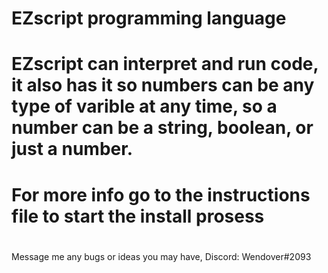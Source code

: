 # EZscript programming language
#
# EZscript can interpret and run code, it also has it so numbers can be any type of varible at any time, so a number can be a string, boolean, or just a number.
#
# For more info go to the instructions file to start the install prosess
#
Message me any bugs or ideas you may have, Discord: Wendover#2093
